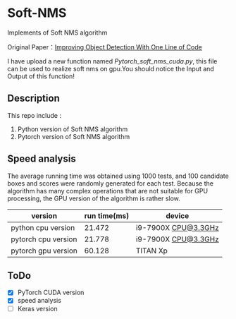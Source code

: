 # Soft-NMS
  Implements of Soft NMS algorithm
  
  Original Paper：[Improving Object Detection With One Line of Code](https://arxiv.org/abs/1704.04503)
  
  I have upload a new function named *Pytorch_soft_nms_cuda.py*, this file can be used to realize soft nms on gpu.You should notice the Input and Output of this function!
  
## Description
This repo include :
  1.  Python version of Soft NMS algorithm
  2.  Pytorch version of Soft NMS algorithm
  
## Speed analysis
The average running time was obtained using 1000 tests, and 100 candidate boxes and scores were randomly generated for each test. Because the algorithm has many complex operations that are not suitable for GPU processing, the GPU version of the algorithm is rather slow.

|    version       | run time(ms)  | device |
| -----------  | --------- | --------- | 
| python cpu version       | 21.472   | i9-7900X CPU@3.3GHz |
| pytorch cpu version        | 21.778     | i9-7900X CPU@3.3GHz |
| pytorch gpu version   | 60.128     | TITAN Xp |


## ToDo
- [x] PyTorch CUDA version
- [x] speed analysis
- [ ] Keras version
